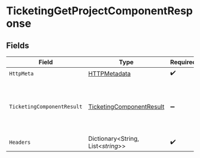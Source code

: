 # TicketingGetProjectComponentResponse


## Fields

| Field                                                                           | Type                                                                            | Required                                                                        | Description                                                                     |
| ------------------------------------------------------------------------------- | ------------------------------------------------------------------------------- | ------------------------------------------------------------------------------- | ------------------------------------------------------------------------------- |
| `HttpMeta`                                                                      | [HTTPMetadata](../../Models/Components/HTTPMetadata.md)                         | :heavy_check_mark:                                                              | N/A                                                                             |
| `TicketingComponentResult`                                                      | [TicketingComponentResult](../../Models/Components/TicketingComponentResult.md) | :heavy_minus_sign:                                                              | The project component with the given identifier was retrieved.                  |
| `Headers`                                                                       | Dictionary<String, List<*string*>>                                              | :heavy_check_mark:                                                              | N/A                                                                             |